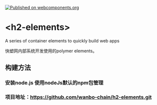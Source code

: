 [![Published on webcomponents.org](https://img.shields.io/badge/webcomponents.org-published-blue.svg)](https://www.webcomponents.org/element/isuwang/h2-elements)
# \<h2-elements\>
A series of container elements to quickly build web apps

快塑网内部系统开发使用的polymer elements。

## 构建方法
### 安装node.js 使用nodeJs默认的npm包管理
### 项目地址：https://github.com/wanbo-chain/h2-elements.git
